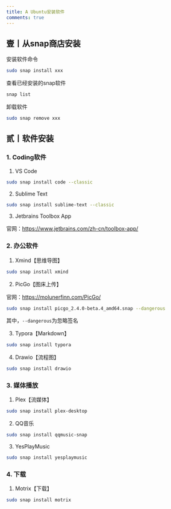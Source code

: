 ```yaml
---
title: A Ubuntu安装软件
comments: true
---
```


## 壹丨从snap商店安装

安装软件命令

```bash
sudo snap install xxx
```

查看已经安装的snap软件

```bash
snap list
```

卸载软件

```bash
sudo snap remove xxx
```

## 贰丨软件安装

### 1. Coding软件

1. VS Code

```bash
sudo snap install code --classic
```

2. Sublime Text

```bash
sudo snap install sublime-text --classic
```

3. Jetbrains Toolbox App

官网：https://www.jetbrains.com/zh-cn/toolbox-app/

### 2. 办公软件

1. Xmind【思维导图】

```bash
sudo snap install xmind
```

2. PicGo【图床上传】

官网：https://molunerfinn.com/PicGo/

```bash
sudo snap install picgo_2.4.0-beta.4_amd64.snap --dangerous
```

其中，`--dangerous`为忽略签名

3. Typora【Markdown】

```bash
sudo snap install typora
```

4. Drawio【流程图】

```bash
sudo snap install drawio
```

### 3. 媒体播放

1. Plex【流媒体】

```bash
sudo snap install plex-desktop
```

2. QQ音乐

```bash
sudo snap install qqmusic-snap
```

3. YesPlayMusic

```bash
sudo snap install yesplaymusic
```

### 4. 下载

1. Motrix【下载】

```bash
sudo snap install motrix
```





